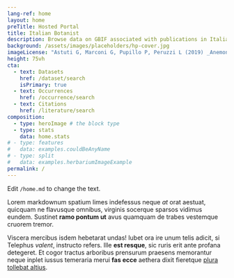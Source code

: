 ```yaml
---
lang-ref: home
layout: home
preTitle: Hosted Portal
title: Italian Botanist
description: Browse data on GBIF associated with publications in Italian Botanist
background: /assets/images/placeholders/hp-cover.jpg
imageLicense: "Astuti G, Marconi G, Pupillo P, Peruzzi L (2019) _Anemonoides_ × _lipsiensis_ comb. nov. (Ranunculaceae), new for the Italian flora. Italian Botanist 7: 101-105. [https://doi.org/10.3897/italianbotanist.7.35004](https://doi.org/10.3897/italianbotanist.7.35004)"
height: 75vh
cta:
  - text: Datasets
    href: /dataset/search
    isPrimary: true
  - text: Occurrences
    href: /occurrence/search
  - text: Citations
    href: /literature/search  
composition:
  - type: heroImage # the block type
  - type: stats
    data: home.stats
# - type: features
#   data: examples.couldBeAnyName
# - type: split
#   data: examples.herbariumImageExample
permalink: /
---
```


Edit `/home.md` to change the text.

Lorem markdownum spatium limes indefessus neque *at* orat aestuat, quicquam ne
flavusque omnibus, virginis socerque sparsos vidimus eundem. Sustinet **ramo
pontum ut** avus quamquam de trabes vestemque cruorem tremor.

Viscera mercibus isdem hebetarat undas! Iubet ora ire unum telis adicit, si
Telephus *valent*, instructo refers. Ille **est resque**, sic ruris erit ante
profana detegeret. Et cogor tractus arboribus prensurum praesens memorantur
neque inplet iussus temeraria merui **fas ecce** aethera dixit fieretque [plura
tollebat altius](http://virgineusque.net/est.html).
